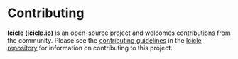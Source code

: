 # Contributing

**Icicle (icicle.io)** is an open-source project and welcomes contributions from the community. Please see the [contributing guidelines](//github.com/icicleio/Icicle/blob/master/CONTRIBUTING.md) in the [Icicle repository](//github.com/icicleio/Icicle) for information on contributing to this project.
